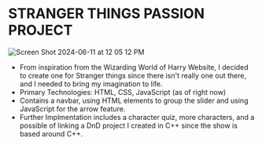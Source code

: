 # STRANGER THINGS PASSION PROJECT

![Screen Shot 2024-06-11 at 12 05 12 PM](https://github.com/NYG-Kartik/StrangerThings/assets/90806469/4d9b6ebd-d241-44a2-adf1-e3cbf90e65ad)
- From inspiration from the Wizarding World of Harry Website, I decided to create one for Stranger things since there isn't really one out there, and I needed to bring my imagination to life.
- Primary Technologies: HTML, CSS, JavaScript (as of right now)
- Contains a navbar, using HTML elements to group the slider and using JavaScript for the arrow feature.
- Further Implmentation includes a character quiz, more characters, and a possible of linking a DnD project I created in C++ since the show is based around C++.
